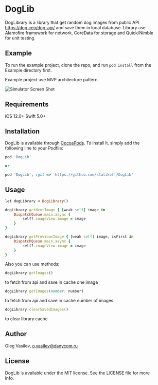 # DogLib

DogLibrary is a library that get random dog images from public API https://dog.ceo/dog-api/ and save them in local database.
Library use Alamofire framework for network, CoreData for storage and Quick/Nimble for unit testing.

## Example

To run the example project, clone the repo, and run `pod install` from the Example directory first.

Example project use MVP architecture pattern.

![Simulator Screen Shot](https://user-images.githubusercontent.com/9357445/209521480-d35edf91-42ff-491d-a88d-ace38878f46b.png)

## Requirements

iOS 12.0+
Swift 5.0+

## Installation

DogLib is available through [CocoaPods](https://cocoapods.org). To install
it, simply add the following line to your Podfile:

```ruby
pod 'DogLib'

or

pod 'DogLib', :git => 'https://github.com/stalikoff/DogLib'

```

## Usage 
```ruby
let dogLibrary = DogLibrary()

dogLibrary.getNextImage { [weak self] image in
    DispatchQueue.main.async {
        self?.imageView.image = image
    }
}

dogLibrary.getPreviousImage { [weak self] image, isFirst in
    DispatchQueue.main.async {
        self?.imageView.image = image
    }
}


```
Also you can use methods: 

```ruby
dogLibrary.getImages()
```
to fetch from api and save in cache one image 

```ruby
dogLibrary.getImages(number: number)
```
to fetch from api and save in cache number of images 

```ruby
dogLibrary.clearSavedImages()
```
to clear library cache 


## Author

Oleg Vasilev, o.vasilev@danycom.ru

## License

DogLib is available under the MIT license. See the LICENSE file for more info.
